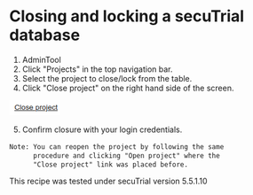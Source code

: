 # Closing and locking a secuTrial database

1. AdminTool
2. Click "Projects" in the top navigation bar.
3. Select the project to close/lock from the table.
4. Click "Close project" on the right hand side of the screen.
    
  ![closeproj](fig/close_project.png "closeproj")

5. Confirm closure with your login credentials.

```
Note: You can reopen the project by following the same
      procedure and clicking "Open project" where the
      "Close project" link was placed before.
```

This recipe was tested under secuTrial version 5.5.1.10

